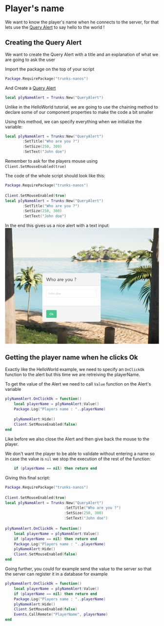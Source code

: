 # Player's name

We want to know the player's name when he connects to the server, for that
lets use the [Query Alert](soonTm) to say hello to the world !

## Creating the Query Alert
We want to create the Query Alert with a title and an explanation of what we are going to ask the user

Import the package on the top of your script 
```lua
Package.RequirePackage("trunks-nanos")
```

And Create a [Query Alert](soonTm)
```lua
local plyNameAlert = Trunks:New("QueryAlert")
```

Unlike in the HelloWorld tutorial, we are going to use the chaining method to declare some of our component properties to make the code a bit smaller

Using this method, we can specify everything when we initialize the variable:
```lua
local plyNameAlert = Trunks:New("QueryAlert")
        :SetTitle("Who are you ?")
        :SetSize(250, 300)
        :SetText("John doe")
```

Remember to ask for the players mouse using `Client.SetMouseEnabled(true)`

The code of the whole script should look like this:
```lua
Package.RequirePackage("trunks-nanos")

Client.SetMouseEnabled(true)
local plyNameAlert = Trunks:New("QueryAlert")
        :SetTitle("Who are you ?")
        :SetSize(250, 300)
        :SetText("John doe")
```

In the end this gives us a nice alert with a text input:
![Hello world alert](../images/playersName/pn1.PNG)

## Getting the player name when he clicks Ok
Exactly like the HelloWorld example, we need to specify an `OnClickOk` function to the alert but this time we are retreiving the playerName.

To get the value of the Alert we need to call `Value` function on the Alert's variable
```lua
plyNameAlert.OnClickOk = function()
    local playerName = plyNameAlert:Value()
    Package.Log("Players name : "..playerName)

    plyNameAlert:Hide()
    Client.SetMouseEnabled(false)
end 
```

Like before we also close the Alert and then give back the mouse to the player.

We don't want the player to be able to validate without entering a name so in case the value is `nil` we stop the execution of the rest of the function:
```lua
    if (playerName == nil) then return end
```

Giving this final script:
```lua
Package.RequirePackage("trunks-nanos")

Client.SetMouseEnabled(true)
local plyNameAlert = Trunks:New("QueryAlert")
                           :SetTitle("Who are you ?")
                           :SetSize(250, 300)
                           :SetText("John doe")

plyNameAlert.OnClickOk = function()
    local playerName = plyNameAlert:Value()
    if (playerName == nil) then return end
    Package.Log("Players name : "..playerName)
    plyNameAlert:Hide()
    Client.SetMouseEnabled(false)
end
```

Going further, you could for example send the value to the server so that the server can register it in a database for example
```lua
plyNameAlert.OnClickOk = function()
    local playerName = plyNameAlert:Value()
    if (playerName == nil) then return end
    Package.Log("Players name : "..playerName)
    plyNameAlert:Hide()
    Client.SetMouseEnabled(false)
    Events.CallRemote("PlayerName", playerName)
end
```
